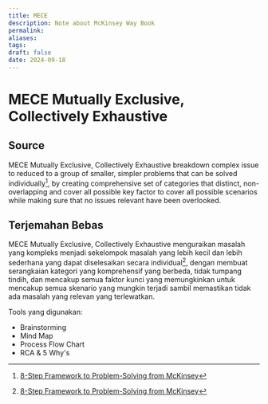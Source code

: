 ```yaml
---
title: MECE
description: Note about McKinsey Way Book
permalink: 
aliases: 
tags: 
draft: false
date: 2024-09-18
---
```


# MECE Mutually Exclusive, Collectively Exhaustive

## Source
MECE Mutually Exclusive, Collectively Exhaustive breakdown complex issue to reduced to a group of smaller, simpler problems that can be solved individually[^1], by creating comprehensive set of categories that distinct, non-overlapping and cover all possible key factor to cover all possible scenarios while making sure that no issues relevant have been overlooked.

## Terjemahan Bebas

MECE Mutually Exclusive, Collectively Exhaustive menguraikan masalah yang kompleks menjadi sekelompok masalah yang lebih kecil dan lebih sederhana yang dapat diselesaikan secara individual[^1], dengan membuat serangkaian kategori yang komprehensif yang berbeda, tidak tumpang tindih, dan mencakup semua faktor kunci yang memungkinkan untuk mencakup semua skenario yang mungkin terjadi sambil memastikan tidak ada masalah yang relevan yang terlewatkan.

Tools yang digunakan:

- Brainstorming
- Mind Map
- Process Flow Chart
- RCA & 5 Why's

[^1]: [8-Step Framework to Problem-Solving from McKinsey](https://medium.com/@IliyanaStareva/8-step-framework-to-problem-solving-from-mckinsey-506823257b48)
